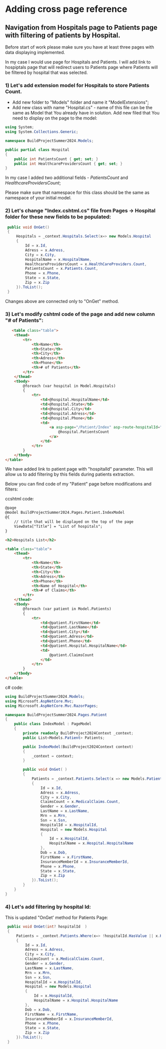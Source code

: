 # Adding cross page reference
## Navigation from Hospitals page to Patients page with filtering of patients by Hospital.

Before start of work please make sure you have at least three pages with data displaying implemented. 

In my case I would use page for Hospitals and Patients. I will add link to hospiptals page that will redirect users to Patients page where Patients will be filtered by hospital that was selected.

### 1) Let's add extension model for Hospitals to store Patients Count.
   - Add new folder to "Models" folder and name it "ModelExtensions";
   - Add new class with name "Hospital.cs" - name of this file can be the same as Model that You already have in solution.
     Add new filed that You need to display on the page to the model:

```c#
using System;
using System.Collections.Generic;

namespace BuildProjectSummer2024.Models;

public partial class Hospital
{
    public int PatientsCount { get; set; } 
    public int HealthcareProvidersCount { get; set; }
}
 ```

In my case I added two additional fields - *PatientsCount* and *HealthcareProvidersCount*;

Please make sure that namespace for this class should be the same as namespace of your initial model.

### 2) Let's change "Index.cshtml.cs" file from Pages -> Hospital folder for these new fields to be populated:

```c#
 public void OnGet()
 {
     Hospitals = _context.Hospitals.Select(x=> new Models.Hospital
     {
         Id = x.Id,
         Adress = x.Adress,
         City = x.City,
         HospitalName = x.HospitalName,               
         HealthcareProvidersCount = x.HealthCareProviders.Count,                
         PatientsCount = x.Patients.Count,
         Phone = x.Phone,
         State = x.State,
         Zip = x.Zip
     }).ToList();
 }
```
Changes above are connected only to "OnGet" method.

### 3) Let's modify cshtml code of the page and add new column "# of Patients":

```html
   <table class="table">
    <thead>
        <tr>
            <th>Name</th>
            <th>State</th>
            <th>City</th>
            <th>Adress</th>
            <th>Phone</th>
            <th># of Patients</th>
        </tr>
    </thead>
    <tbody>
        @foreach (var hospital in Model.Hospitals)
        {
            <tr>
                <td>@hospital.HospitalName</td>
                <td>@hospital.State</td>
                <td>@hospital.City</td>
                <td>@hospital.Adress</td>
                <td>@hospital.Phone</td>
                <td>
                    <a asp-page="/Patient/Index" asp-route-hospitalId="@hospital.Id">
                        @hospital.PatientsCount
                    </a>
                </td>
            </tr>
        }
    </tbody>
</table>
```
We have added link to patient page with "hospitalId" parameter. This will allow us to add filtering by this fields during patients extraction.

Below you can find code of my "Patient" page before modifications and filters: 

ccshtml code: 

```html
@page
@model BuildProjectSummer2024.Pages.Patient.IndexModel
@{
    // title that will be displayed on the top of the page
    ViewData["Title"] = "List of hospitals";
}

<h2>Hospitals List</h2>

<table class="table">
    <thead>
        <tr>
            <th>Name</th>
            <th>State</th>
            <th>City</th>
            <th>Adress</th>
            <th>Phone</th>
            <th>Name of Hospital</th>
            <th># of Claims</th>
        </tr>
    </thead>
    <tbody>
        @foreach (var patient in Model.Patients)
        {
            <tr>
                <td>@patient.FirstName</td>
                <td>@patient.LastName</td>
                <td>@patient.City</td>
                <td>@patient.Adress</td>
                <td>@patient.Phone</td>
                <td>@patient.Hospital.HospitalName</td>
                <td>
                    @patient.ClaimsCount
                </td>
            </tr>
        }
    </tbody>
</table>
```

c# code: 

```c#
using BuildProjectSummer2024.Models;
using Microsoft.AspNetCore.Mvc;
using Microsoft.AspNetCore.Mvc.RazorPages;

namespace BuildProjectSummer2024.Pages.Patient
{
    public class IndexModel : PageModel
    {
        private readonly BuildProject2024Context _context;
        public List<Models.Patient> Patients;        

        public IndexModel(BuildProject2024Context context)
        {
            _context = context;
        }

        public void OnGet( )
        {
            Patients = _context.Patients.Select(x => new Models.Patient
            {
                Id = x.Id,
                Adress = x.Adress,
                City = x.City,
                ClaimsCount = x.MedicalClaims.Count,
                Gender = x.Gender,
                LastName = x.LastName,
                Mrn = x.Mrn,
                Ssn = x.Ssn,
                HospitalId = x.HospitalId,
                Hospital = new Models.Hospital
                {
                    Id = x.HospitalId,
                    HospitalName = x.Hospital.HospitalName
                },
                Dob = x.Dob,
                FirstName = x.FirstName,
                InsuranceMemberId = x.InsuranceMemberId,
                Phone = x.Phone,
                State = x.State,
                Zip = x.Zip
            }).ToList();
        }
    }
}
```

### 4) Let's add filtering by hospital Id:

This is updated "OnGet' method for Patients Page:

```c#
 public void OnGet(int? hospitalId  )
 {
     Patients = _context.Patients.Where(x=> !hospitalId.HasValue || x.HospitalId == hospitalId).Select(x => new Models.Patient
     {
         Id = x.Id,
         Adress = x.Adress,
         City = x.City,
         ClaimsCount = x.MedicalClaims.Count,
         Gender = x.Gender,
         LastName = x.LastName,
         Mrn = x.Mrn,
         Ssn = x.Ssn,
         HospitalId = x.HospitalId,
         Hospital = new Models.Hospital
         {
             Id = x.HospitalId,
             HospitalName = x.Hospital.HospitalName
         },
         Dob = x.Dob,
         FirstName = x.FirstName,
         InsuranceMemberId = x.InsuranceMemberId,
         Phone = x.Phone,
         State = x.State,
         Zip = x.Zip
     }).ToList();
 }
```

